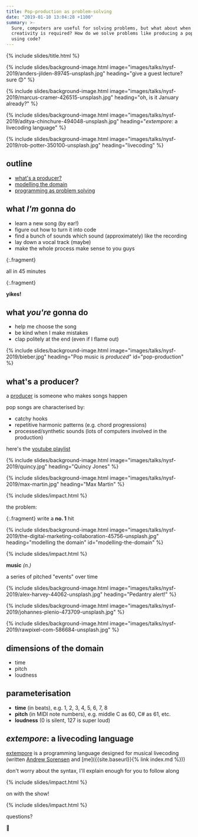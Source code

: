 ```yaml
---
title: Pop-production as problem-solving
date: "2019-01-10 13:04:28 +1100"
summary: >-
  Sure, computers are useful for solving problems, but what about when
  creativity is required? How do we solve problems like producing a pop song
  using code?
---
```


{% include slides/title.html %}

{% include slides/background-image.html
           image="images/talks/nysf-2019/anders-jilden-89745-unsplash.jpg"
           heading="give a guest lecture? sure 😊"  %}

{% include slides/background-image.html
           image="images/talks/nysf-2019/marcus-cramer-426515-unsplash.jpg"
           heading="oh, is it January already?"  %}

{% include slides/background-image.html
           image="images/talks/nysf-2019/aditya-chinchure-494048-unsplash.jpg"
           heading="<em>extempore</em>: a livecoding language"  %}

{% include slides/background-image.html
           image="images/talks/nysf-2019/rob-potter-350100-unsplash.jpg"
           heading="livecoding"  %}

## outline

- [what's a producer?](#pop-production)
- [modelling the domain](#modelling-the-domain)
- [programming as problem solving](#production-as-problem-solving)

## what *I'm* gonna do

- learn a new song (by ear!)
- figure out how to turn it into code
- find a bunch of sounds which sound (approximately) like the recording
- lay down a vocal track (maybe)
- make the whole process make sense to you guys

{:.fragment}

all in 45 minutes

{:.fragment}

**yikes!**

## what *you're* gonna do

- help me choose the song
- be kind when I make mistakes
- clap politely at the end (even if I flame out)

{% include slides/background-image.html
           image="images/talks/nysf-2019/bieber.jpg"
           heading="Pop music is <em>produced</em>"
		   id="pop-production" %}

## what's a producer?

a
[producer](https://www.recordingconnection.com/reference-library/recording-entrepreneurs/what-does-a-music-producer-do/)
is someone who makes songs happen

pop songs are characterised by:
- catchy hooks
- repetitive harmonic patterns (e.g. chord progressions)
- processed/synthetic sounds (lots of computers involved in the production)

here's the [youtube playlist](https://www.youtube.com/playlist?list=PLDcnymzs18LWrKzHmzrGH1JzLBqrHi3xQ)

{% include slides/background-image.html
           image="images/talks/nysf-2019/quincy.jpg"
           heading="Quincy Jones"  %}

{% include slides/background-image.html
           image="images/talks/nysf-2019/max-martin.jpg"
           heading="Max Martin"  %}

{% include slides/impact.html %}

the problem:

{:.fragment}
write a **no. 1** hit

{% include slides/background-image.html image="images/talks/nysf-2019/the-digital-marketing-collaboration-45756-unsplash.jpg" heading="modelling the domain" id="modelling-the-domain" %}

{% include slides/impact.html %}

**music** *(n.)*

a series of pitched "events" over time

{% include slides/background-image.html
           image="images/talks/nysf-2019/alex-harvey-44062-unsplash.jpg"
           heading="Pedantry alert!"  %}

{% include slides/background-image.html
           image="images/talks/nysf-2019/johannes-plenio-473709-unsplash.jpg"  %}

{% include slides/background-image.html
           image="images/talks/nysf-2019/rawpixel-com-586684-unsplash.jpg"  %}

## dimensions of the domain

- time
- pitch
- loudness

## parameterisation

- **time** (in beats), e.g. 1, 2, 3, 4, 5, 6, 7, 8
- **pitch** (in MIDI note numbers), e.g. middle C as 60, C# as 61, etc.
- **loudness** (0 is silent, 127 is super loud)

## *extempore*: a livecoding language

[extempore](https://extemporelang.github.io/) is a programming language designed
for musical livecoding (written [Andrew Sorensen](https://twitter.com/digego)
and [me]({{site.baseurl}}{% link index.md %}))

don't worry about the syntax, I'll explain enough for you to follow along

{% include slides/impact.html %}

on with the show!

{% include slides/impact.html %}

questions?

🤔

